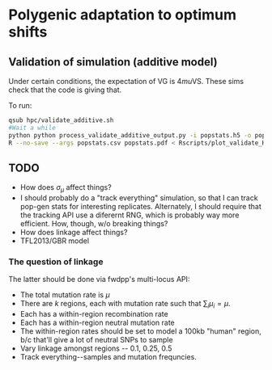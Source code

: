 # Polygenic adaptation to optimum shifts

## Validation of simulation (additive model)

Under certain conditions, the expectation of VG is 4*mu*VS.  These sims check that the code is giving that.

To run:

```bash
qsub hpc/validate_additive.sh
#Wait a while
python python process_validate_additive_output.py -i popstats.h5 -o popstats.csv
R --no-save --args popstats.csv popstats.pdf < Rscripts/plot_validate_H2_output.R
```

## TODO

* How does $\sigma_\mu$ affect things?
* I should probably do a "track everything" simulation, so that I can track pop-gen stats for interesting replicates.  Alternately, I should require that the tracking API use a diferernt RNG, which is probably way more efficient.  How, though, w/o breaking things?
* How does linkage affect things?
* TFL2013/GBR model

### The question of linkage

The latter should be done via fwdpp's multi-locus API:

* The total mutation rate is $\mu$
* There are $k$ regions, each with mutation rate such that $\sum_i \mu_i = \mu$.
* Each has a within-region recombination rate
* Each has a within-region neutral mutation rate
* The within-region rates should be set to model a 100kb "human" region, b/c that'll give a lot of neutral SNPs to sample
* Vary linkage amongst regions -- 0.1, 0.25, 0.5
* Track everything--samples and mutation frequncies.
